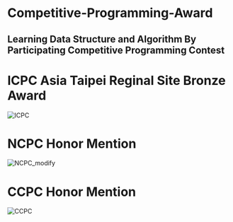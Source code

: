 # Competitive-Programming-Award
## Learning Data Structure and Algorithm By Participating Competitive Programming Contest
# ICPC Asia Taipei Reginal Site Bronze Award
![ICPC](https://user-images.githubusercontent.com/76461262/144856603-7556c871-20bd-4dc9-a4d0-285257464af1.jpg)
# NCPC Honor Mention
![NCPC_modify](https://user-images.githubusercontent.com/76461262/144856627-23551988-2ea7-4ac3-8e49-c6d03a7a326e.jpg)
# CCPC Honor Mention
![CCPC](https://user-images.githubusercontent.com/76461262/144856652-f3229b22-8324-4fa5-b143-6ca27b7af51f.jpg)

